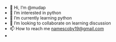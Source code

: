 - 👋 Hi, I’m @mudap
- 👀 I’m interested in python
- 🌱 I’m currently learning python
- 💞️ I’m looking to collaborate on learning discussion
- 📫 How to reach me namescoby19@gmail.com
- 

<!---
create this account just for keep track of my learning progress.
--->
